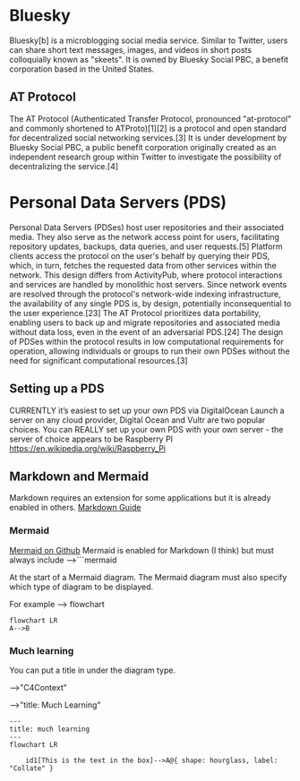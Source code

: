 # Bluesky 
Bluesky[b] is a microblogging social media service. Similar to Twitter, users can share short text messages, images, and videos in short posts colloquially known as "skeets". It is owned by Bluesky Social PBC, a benefit corporation based in the United States.

## AT Protocol
The AT Protocol (Authenticated Transfer Protocol, pronounced "at-protocol" and commonly shortened to ATProto)[1][2] is a protocol and open standard for decentralized social networking services.[3] It is under development by Bluesky Social PBC, a public benefit corporation originally created as an independent research group within Twitter to investigate the possibility of decentralizing the service.[4]

# Personal Data Servers (PDS) #
Personal Data Servers (PDSes) host user repositories and their associated media. They also serve as the network access point for users, facilitating repository updates, backups, data queries, and user requests.[5]
Platform clients access the protocol on the user's behalf by querying their PDS, which, in turn, fetches the requested data from other services within the network. This design differs from ActivityPub, where protocol interactions and services are handled by monolithic host servers. Since network events are resolved through the protocol's network-wide indexing infrastructure, the availability of any single PDS is, by design, potentially inconsequential to the user experience.[23]
The AT Protocol prioritizes data portability, enabling users to back up and migrate repositories and associated media without data loss, even in the event of an adversarial PDS.[24] The design of PDSes within the protocol results in low computational requirements for operation, allowing individuals or groups to run their own PDSes without the need for significant computational resources.[3]

## Setting up a PDS ##
CURRENTLY it’s easiest to set up your own PDS via DigitalOcean 
Launch a server on any cloud provider, Digital Ocean and Vultr are two popular choices.
You can REALLY set up your own PDS with your own server - the server of choice appears to be Raspberry PI 
https://en.wikipedia.org/wiki/Raspberry_Pi

## Markdown and Mermaid
Markdown requires an extension for some applications but it is already enabled in others.
<a href="https://www.markdownguide.org">Markdown Guide</a>
### Mermaid ###
<a href="https://github.com/mermaid-js/mermaid?tab=readme-ov-file">Mermaid on Github</a>
Mermaid is enabled for Markdown (I think) but must always include 
-->```mermaid

At the start of a Mermaid diagram. The Mermaid diagram must also specify which type of diagram to be displayed.

For example --> flowchart

```mermaid
flowchart LR
A-->B

```
### Much learning ###
You can put a title in under the diagram type.

-->"C4Context"

-->"title: Much Learning"

```mermaid
---
title: much learning
---
flowchart LR

    id1[This is the text in the box]-->A@{ shape: hourglass, label: "Collate" }

```
